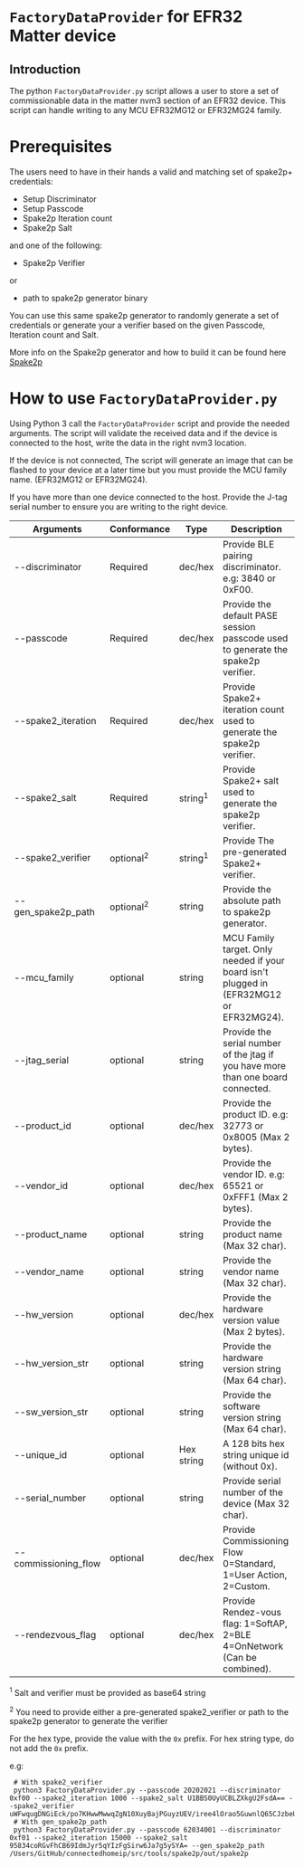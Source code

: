 # `FactoryDataProvider` for EFR32 Matter device

## Introduction

The python `FactoryDataProvider.py` script allows a user to store a set of
commissionable data in the matter nvm3 section of an EFR32 device. This script
can handle writing to any MCU EFR32MG12 or EFR32MG24 family.

# Prerequisites

The users need to have in their hands a valid and matching set of spake2p+
credentials:

-   Setup Discriminator
-   Setup Passcode
-   Spake2p Iteration count
-   Spake2p Salt

and one of the following:

-   Spake2p Verifier

or

-   path to spake2p generator binary

You can use this same spake2p generator to randomly generate a set of
credentials or generate your a verifier based on the given Passcode, Iteration
count and Salt.

More info on the Spake2p generator and how to build it can be found here
[Spake2p](https://github.com/project-chip/connectedhomeip/blob/master/src/tools/spake2p/README.md)

# How to use `FactoryDataProvider.py`

Using Python 3 call the `FactoryDataProvider` script and provide the needed
arguments. The script will validate the received data and if the device is
connected to the host, write the data in the right nvm3 location.

If the device is not connected, The script will generate an image that can be
flashed to your device at a later time but you must provide the MCU family name.
(EFR32MG12 or EFR32MG24).

If you have more than one device connected to the host. Provide the J-tag serial
number to ensure you are writing to the right device.

| Arguments            | Conformance          | Type               | Description                                                                             |
| -------------------- | -------------------- | ------------------ | --------------------------------------------------------------------------------------- |
| --discriminator      | Required             | dec/hex            | Provide BLE pairing discriminator. e.g: 3840 or 0xF00.                                  |
| --passcode           | Required             | dec/hex            | Provide the default PASE session passcode used to generate the spake2p verifier.        |
| --spake2_iteration   | Required             | dec/hex            | Provide Spake2+ iteration count used to generate the spake2p verifier.                  |
| --spake2_salt        | Required             | string<sup>1</sup> | Provide Spake2+ salt used to generate the spake2p verifier.                             |
| --spake2_verifier    | optional<sup>2</sup> | string<sup>1</sup> | Provide The pre-generated Spake2+ verifier.                                             |
| --gen_spake2p_path   | optional<sup>2</sup> | string             | Provide the absolute path to spake2p generator.                                         |
| --mcu_family         | optional             | string             | MCU Family target. Only needed if your board isn't plugged in (EFR32MG12 or EFR32MG24). |
| --jtag_serial        | optional             | string             | Provide the serial number of the jtag if you have more than one board connected.        |
| --product_id         | optional             | dec/hex            | Provide the product ID. e.g: 32773 or 0x8005 (Max 2 bytes).                             |
| --vendor_id          | optional             | dec/hex            | Provide the vendor ID. e.g: 65521 or 0xFFF1 (Max 2 bytes).                              |
| --product_name       | optional             | string             | Provide the product name (Max 32 char).                                                 |
| --vendor_name        | optional             | string             | Provide the vendor name (Max 32 char).                                                  |
| --hw_version         | optional             | dec/hex            | Provide the hardware version value (Max 2 bytes).                                       |
| --hw_version_str     | optional             | string             | Provide the hardware version string (Max 64 char).                                      |
| --sw_version_str     | optional             | string             | Provide the software version string (Max 64 char).                                      |
| --unique_id          | optional             | Hex string         | A 128 bits hex string unique id (without 0x).                                           |
| --serial_number      | optional             | string             | Provide serial number of the device (Max 32 char).                                      |
| --commissioning_flow | optional             | dec/hex            | Provide Commissioning Flow 0=Standard, 1=User Action, 2=Custom.                         |
| --rendezvous_flag    | optional             | dec/hex            | Provide Rendez-vous flag: 1=SoftAP, 2=BLE 4=OnNetwork (Can be combined).                |

<sup>1</sup> Salt and verifier must be provided as base64 string

<sup>2</sup> You need to provide either a pre-generated spake2_verifier or path
to the spake2p generator to generate the verifier

For the hex type, provide the value with the `0x` prefix. For hex string type,
do not add the `0x` prefix.

e.g:

```
 # With spake2_verifier
 python3 FactoryDataProvider.py --passcode 20202021 --discriminator 0xf00 --spake2_iteration 1000 --spake2_salt U1BBS0UyUCBLZXkgU2FsdA== --spake2_verifier uWFwqugDNGiEck/po7KHwwMwwqZgN10XuyBajPGuyzUEV/iree4lOrao5GuwnlQ65CJzbeUB49s31EH+NEkg0JVI5MGCQGMMT/SRPFNRODm3wH/MBiehuFc6FJ/NH6Rmzw==
 # With gen_spake2p_path
 python3 FactoryDataProvider.py --passcode 62034001 --discriminator 0xf01 --spake2_iteration 15000 --spake2_salt 95834coRGvFhCB69IdmJyr5qYIzFgSirw6Ja7g5ySYA= --gen_spake2p_path /Users/GitHub/connectedhomeip/src/tools/spake2p/out/spake2p
```
